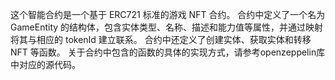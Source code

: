 这个智能合约是一个基于 ERC721 标准的游戏 NFT 合约。
合约中定义了一个名为 GameEntity 的结构体，包含实体类型、名称、描述和能力值等属性，并通过映射将其与相应的 tokenId 建立联系。
合约中还定义了创建实体、获取实体和转移 NFT 等函数。
关于合约中包含的函数的具体的实现方式，请参考openzeppelin库中对应的源代码。
